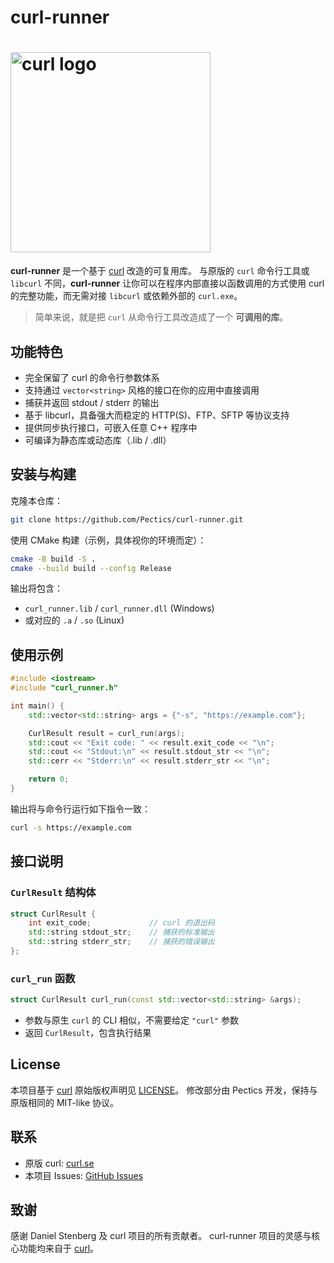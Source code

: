 <!--
Forked and modified by Pectics
Original work Copyright (C) Daniel Stenberg, <daniel@haxx.se>, et al.
SPDX-License-Identifier: curl
-->

# curl-runner

# <img src="https://curl.se/logo/curl-logo.svg" alt="curl logo" width="320">

**curl-runner** 是一个基于 [curl](https://curl.se/) 改造的可复用库。
与原版的 `curl` 命令行工具或 `libcurl` 不同，**curl-runner** 让你可以在程序内部直接以函数调用的方式使用 curl 的完整功能，而无需对接 `libcurl` 或依赖外部的 `curl.exe`。  

> 简单来说，就是把 `curl` 从命令行工具改造成了一个 **可调用的库**。

## 功能特色

- 完全保留了 curl 的命令行参数体系
- 支持通过 `vector<string>` 风格的接口在你的应用中直接调用
- 捕获并返回 stdout / stderr 的输出
- 基于 libcurl，具备强大而稳定的 HTTP(S)、FTP、SFTP 等协议支持
- 提供同步执行接口，可嵌入任意 C++ 程序中
- 可编译为静态库或动态库（.lib / .dll）

## 安装与构建

克隆本仓库：

```bash
git clone https://github.com/Pectics/curl-runner.git
```

使用 CMake 构建（示例，具体视你的环境而定）：

```bash
cmake -B build -S .
cmake --build build --config Release
```

输出将包含：

* `curl_runner.lib` / `curl_runner.dll` (Windows)
* 或对应的 `.a` / `.so` (Linux)

## 使用示例

```cpp
#include <iostream>
#include "curl_runner.h"

int main() {
    std::vector<std::string> args = {"-s", "https://example.com"};

    CurlResult result = curl_run(args);
    std::cout << "Exit code: " << result.exit_code << "\n";
    std::cout << "Stdout:\n" << result.stdout_str << "\n";
    std::cerr << "Stderr:\n" << result.stderr_str << "\n";

    return 0;
}
```

输出将与命令行运行如下指令一致：

```bash
curl -s https://example.com
```

## 接口说明

### `CurlResult` 结构体

```cpp
struct CurlResult {
    int exit_code;             // curl 的退出码
    std::string stdout_str;    // 捕获的标准输出
    std::string stderr_str;    // 捕获的错误输出
};
```

### `curl_run` 函数

```cpp
struct CurlResult curl_run(const std::vector<std::string> &args);
```

* 参数与原生 `curl` 的 CLI 相似，不需要给定 `"curl"` 参数
* 返回 `CurlResult`，包含执行结果

## License

本项目基于 [curl](https://curl.se/)
原始版权声明见 [LICENSE](https://curl.se/docs/copyright.html)。
修改部分由 Pectics 开发，保持与原版相同的 MIT-like 协议。

## 联系

* 原版 curl: [curl.se](https://curl.se/)
* 本项目 Issues: [GitHub Issues](https://github.com/yourname/curl_runner/issues)

## 致谢

感谢 Daniel Stenberg 及 curl 项目的所有贡献者。
curl-runner 项目的灵感与核心功能均来自于 [curl](https://curl.se/)。

